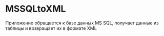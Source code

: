 # MSSQLtoXML
Приложение обращается к базе данных MS SQL, получает данные из таблицы и возвращает их в формате XML
